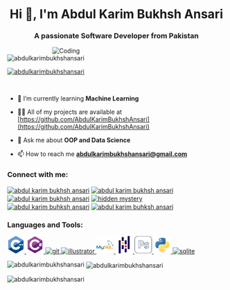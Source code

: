 <h1 align="center">Hi 👋, I'm Abdul Karim Bukhsh Ansari</h1>
<h3 align="center">A passionate Software Developer from Pakistan</h3>
<img align="right" alt="Coding" width="400" src="https://camo.githubusercontent.com/7de37139d0b4c1ce40865e799b446c0e963a3dd8fb68d239707237c40604fa3d/68747470733a2f2f63646e2e6472696262626c652e636f6d2f75736572732f3733303730332f73637265656e73686f74732f363538313234332f6176656e746f2e676966"
<p align="left"> <img src="https://komarev.com/ghpvc/?username=abdulkarimbukhshansari&label=Profile%20views&color=0e75b6&style=flat" alt="abdulkarimbukhshansari" /> </p>

<p align="left"> <a href="https://github.com/ryo-ma/github-profile-trophy"><img src="https://github-profile-trophy.vercel.app/?username=abdulkarimbukhshansari" alt="abdulkarimbukhshansari" /></a> </p>

<p align="left"> <a href="https://twitter.com/" target="blank"><img src="https://img.shields.io/twitter/follow/?logo=twitter&style=for-the-badge" alt="" /></a> </p>

- 🌱 I’m currently learning **Machine Learning**

- 👨‍💻 All of my projects are available at [https://github.com/AbdulKarimBukhshAnsari](https://github.com/AbdulKarimBukhshAnsari)

- 💬 Ask me about **OOP and Data Science**

- 📫 How to reach me **abdulkarimbukhshansari@gmail.com**

<h3 align="left">Connect with me:</h3>
<p align="left">
<a href="https://www.linkedin.com/in/abdul-karim-bukhsh-ansari-56b0292b3/" target="blank"><img align="center" src="https://raw.githubusercontent.com/rahuldkjain/github-profile-readme-generator/master/src/images/icons/Social/linked-in-alt.svg" alt="abdul karim bukhsh ansari" height="30" width="40" /></a>
<a href="https://www.facebook.com/kareem.ansari.3939" target="blank"><img align="center" src="https://raw.githubusercontent.com/rahuldkjain/github-profile-readme-generator/master/src/images/icons/Social/facebook.svg" alt="abdul karim bukhsh ansari" height="30" width="40" /></a>
<a href="https://instagram.com/abdul karim bukhsh ansari" target="blank"><img align="center" src="https://raw.githubusercontent.com/rahuldkjain/github-profile-readme-generator/master/src/images/icons/Social/instagram.svg" alt="abdul karim bukhsh ansari" height="30" width="40" /></a>
<a href="https://www.youtube.com/channel/UCfbCwQl7KkH9urwltoTa7XA" target="blank"><img align="center" src="https://raw.githubusercontent.com/rahuldkjain/github-profile-readme-generator/master/src/images/icons/Social/youtube.svg" alt="hidden mystery" height="30" width="40" /></a>
<a href="https://www.hackerrank.com/profile/hiddenmystery621" target="blank"><img align="center" src="https://raw.githubusercontent.com/rahuldkjain/github-profile-readme-generator/master/src/images/icons/Social/hackerrank.svg" alt="abdul karim buhksh ansari" height="30" width="40" /></a>
<a href="https://leetcode.com/Abdul_Karim_Bukhsh_Ansari/" target="blank"><img align="center" src="https://raw.githubusercontent.com/rahuldkjain/github-profile-readme-generator/master/src/images/icons/Social/leet-code.svg" alt="abdul karim buhksh ansari" height="30" width="40" /></a>
</p>

<h3 align="left">Languages and Tools:</h3>
<p align="left"> <a href="https://www.w3schools.com/cpp/" target="_blank" rel="noreferrer"> <img src="https://raw.githubusercontent.com/devicons/devicon/master/icons/cplusplus/cplusplus-original.svg" alt="cplusplus" width="40" height="40"/> </a> <a href="https://www.w3schools.com/cs/" target="_blank" rel="noreferrer"> <img src="https://raw.githubusercontent.com/devicons/devicon/master/icons/csharp/csharp-original.svg" alt="csharp" width="40" height="40"/> </a> <a href="https://git-scm.com/" target="_blank" rel="noreferrer"> <img src="https://www.vectorlogo.zone/logos/git-scm/git-scm-icon.svg" alt="git" width="40" height="40"/> </a> <a href="https://www.adobe.com/in/products/illustrator.html" target="_blank" rel="noreferrer"> <img src="https://www.vectorlogo.zone/logos/adobe_illustrator/adobe_illustrator-icon.svg" alt="illustrator" width="40" height="40"/> </a> <a href="https://www.mysql.com/" target="_blank" rel="noreferrer"> <img src="https://raw.githubusercontent.com/devicons/devicon/master/icons/mysql/mysql-original-wordmark.svg" alt="mysql" width="40" height="40"/> </a> <a href="https://pandas.pydata.org/" target="_blank" rel="noreferrer"> <img src="https://raw.githubusercontent.com/devicons/devicon/2ae2a900d2f041da66e950e4d48052658d850630/icons/pandas/pandas-original.svg" alt="pandas" width="40" height="40"/> </a> <a href="https://www.photoshop.com/en" target="_blank" rel="noreferrer"> <img src="https://raw.githubusercontent.com/devicons/devicon/master/icons/photoshop/photoshop-line.svg" alt="photoshop" width="40" height="40"/> </a> <a href="https://www.python.org" target="_blank" rel="noreferrer"> <img src="https://raw.githubusercontent.com/devicons/devicon/master/icons/python/python-original.svg" alt="python" width="40" height="40"/> </a> <a href="https://www.sqlite.org/" target="_blank" rel="noreferrer"> <img src="https://www.vectorlogo.zone/logos/sqlite/sqlite-icon.svg" alt="sqlite" width="40" height="40"/> </a> </p>

<p><img align="left" src="https://github-readme-stats.vercel.app/api/top-langs?username=abdulkarimbukhshansari&show_icons=true&locale=en&layout=compact" alt="abdulkarimbukhshansari" /></p>

<p>&nbsp;<img align="center" src="https://github-readme-stats.vercel.app/api?username=abdulkarimbukhshansari&show_icons=true&locale=en" alt="abdulkarimbukhshansari" /></p>

<p><img align="center" src="https://github-readme-streak-stats.herokuapp.com/?user=abdulkarimbukhshansari&" alt="abdulkarimbukhshansari" /></p>


